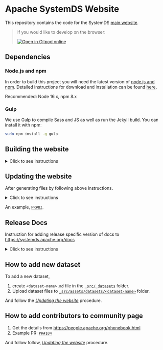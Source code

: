 # Apache SystemDS Website

This repository contains the code for the SystemDS [main website](https://systemds.apache.org).

> If you would like to develop on the browser:
> 
> [![Open in Gitpod online](https://gitpod.io/button/open-in-gitpod.svg)](https://gitpod.io/#https://github.com/apache/systemds-website)

## Dependencies

### Node.js and npm

In order to build this project you will need the latest version of [node.js and npm](https://nodejs.org/).
Detailed instructions for download and installation can be found [here](https://github.com/nodejs/node#download).

Recommended: Node 16.x, npm 8.x

### Gulp

We use Gulp to compile Sass and JS as well as run the Jekyll build. You can install it with npm:

```bash
sudo npm install -g gulp
```

## Building the website

<details><summary>Click to see instructions</summary>
<p>

### Download website dependencies
  
```bash
npm install
```

### Build website contents

```bash
gulp
```

If all goes well it open the site in your browser at `http://localhost:3000`.

### Troubleshooting

`Error: spawn jekyll.bat ENOENT` can be resolved by 

```bash
gem install jekyll
```

If you are still facing the issue, perhaps the discussion
[here](https://github.com/j143/systemds-website/issues/3) might would give some pointers.

</p>
</details>

## Updating the website

After generating files by following above instructions.

<details><summary>Click to see instructions</summary>
<p>

1. Create a new branch (for example, `update-website`) from the `asf-staging` branch.

```bash
git checkout asf-staging
git checkout -b update-website
```

2. Copy the generated files to the website `content` folder.

```bash
cp -r _site/* content/
git add content/*
git commit -m "Update SystemDS website with latest changes"
```

3. Add changes to the personal fork and create a PR against `asf-staging` branch.

```bash
git push https://github.com/<id>/systemds-website update-website
```

</p>
</details>
  
An example, [`PR#83`](https://github.com/apache/systemds-website/pull/83).

## Release Docs

Instruction for adding release specific version of docs to https://systemds.apache.org/docs

<details><summary>Click to see instructions</summary>
<p>


**Step 0: Prerequisites**

```sh
git clone https://github.com/apache/systemds
git clone https://github.com/apache/systemds-website
```

**Step 1:** 

generate docs with as per https://github.com/apache/systemds/tree/main/docs

```sh

# In this case the release tag is 2.1.0-rc3
git checkout 2.1.0-rc3

cd systemds/docs

./updateAPI.sh
```

**Step 2:**

copy the contents to `systemds-website` repo

```sh
cd systemds-website

# create a new directory with release no.
mkdir content/docs/2.1.0

# copy the files in docs/_site folder to 2.1.0
cp -r ../systemds/docs/api content/docs/2.1.0
```

Then follow, https://github.com/apache/systemds-website#updating-the-website

**Step 3:**

Open a PR against `asf-staging` branch.

> Example PR: https://github.com/apache/systemds-website/pull/94

Website Preview at https://systemds.staged.apache.org

**Step 4:**

Production release via `asf-site` branch. For this approval from the
team is recommended.

> Example PR: https://github.com/apache/systemds-website/pull/95

Now, sync `asf-staging` and `asf-site` as:

```sh
# apply asf-staging commits onto asf-site
git rebase asf-staging asf-site

git push origin asf-site
```

> Important: Along with this update project metadata by modifying `release_version:` in
> [_src/_data/project.yml](https://github.com/apache/systemds-website/blob/main/_src/_data/project.yml#L46)
>
> And Update links in the documentation page as 
> [`9203626`](https://github.com/apache/systemds-website/commit/9203626f945e11706f36ff6693cd5eda454fe389)

</p>
</details>  


## How to add new dataset

To add a new dataset,

1. create `<dataset-name>.md` file in the [`_src/_datasets`](_src/_datasets) folder.
2. Upload dataset files to [`_src/assets/datasets/<dataset-name>`](_src/assets/datasets) folder.

And follow the [_Updating the website_](#updating-the-website) procedure.

## How to add contributors to community page

1. Get the details from https://people.apache.org/phonebook.html
2. Example PR: [`PR#104`](https://github.com/apache/systemds-website/pull/104/files)

And follow follow, [_Updating the website_](#updating-the-website) procedure.


